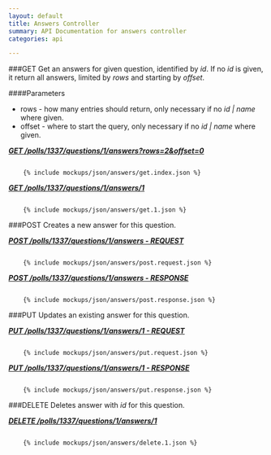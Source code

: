 ```yaml
---
layout: default
title: Answers Controller
summary: API Documentation for answers controller
categories: api

---
```


###GET
Get an answers for given question, identified by _id_.
If no _id_ is given, it return all answers, limited by _rows_ and starting by _offset_.

####Parameters
* rows - how many entries should return, only necessary if no _id | name_ where given.
* offset - where to start the query, only necessary if no _id | name_ where given.


_**[GET /polls/1337/questions/1/answers?rows=2&offset=0](https://github.com/newLoki/Pollex/blob/gh-pages/_includes/mockups/json/answers/get.index.json)**_
<pre><code class='javascript'>
    {% include mockups/json/answers/get.index.json %}
</code></pre>

_**[GET /polls/1337/questions/1/answers/1](https://github.com/newLoki/Pollex/blob/gh-pages/_includes/mockups/json/answers/get.1.json)**_
<pre><code class='javascript'>
    {% include mockups/json/answers/get.1.json %}
</code></pre>

###POST
Creates a new answer for this question.


_**[POST /polls/1337/questions/1/answers - REQUEST](https://github.com/newLoki/Pollex/blob/gh-pages/_includes/mockups/json/answers/post.request.json)**_
<pre><code class='javascript'>
    {% include mockups/json/answers/post.request.json %}
</code></pre>

_**[POST /polls/1337/questions/1/answers - RESPONSE](https://github.com/newLoki/Pollex/blob/gh-pages/_includes/mockups/json/answers/post.response.json)**_
<pre><code class='javascript'>
    {% include mockups/json/answers/post.response.json %}
</code></pre>

###PUT
Updates an existing answer for this question.


_**[PUT /polls/1337/questions/1/answers/1 - REQUEST](https://github.com/newLoki/Pollex/blob/gh-pages/_includes/mockups/json/answers/put.request.json)**_
<pre><code class='javascript'>
    {% include mockups/json/answers/put.request.json %}
</code></pre>

_**[PUT /polls/1337/questions/1/answers/1 - RESPONSE](https://github.com/newLoki/Pollex/blob/gh-pages/_includes/mockups/json/answers/put.response.json)**_
<pre><code class='javascript'>
    {% include mockups/json/answers/put.response.json %}
</code></pre>

###DELETE
Deletes answer with _id_ for this question.

_**[DELETE /polls/1337/questions/1/answers/1](https://github.com/newLoki/Pollex/blob/gh-pages/_includes/mockups/json/answers/delete.1.json)**_
<pre><code class='javascript'>
    {% include mockups/json/answers/delete.1.json %}
</code></pre>